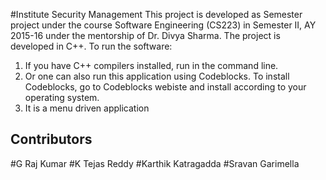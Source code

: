#Institute Security Management
This project is developed as Semester project under the course Software Engineering (CS223) in Semester II, AY 2015-16 under the mentorship of Dr. Divya Sharma.
The project is developed in C++. 
To run the software:  

1. If you have C++ compilers installed, run in the command line.
2. Or one can also run this application using Codeblocks. To install Codeblocks, go to Codeblocks webiste and install according to your operating system.
3. It is a menu driven application

## Contributors
#G Raj Kumar
#K Tejas Reddy
#Karthik Katragadda
#Sravan Garimella



